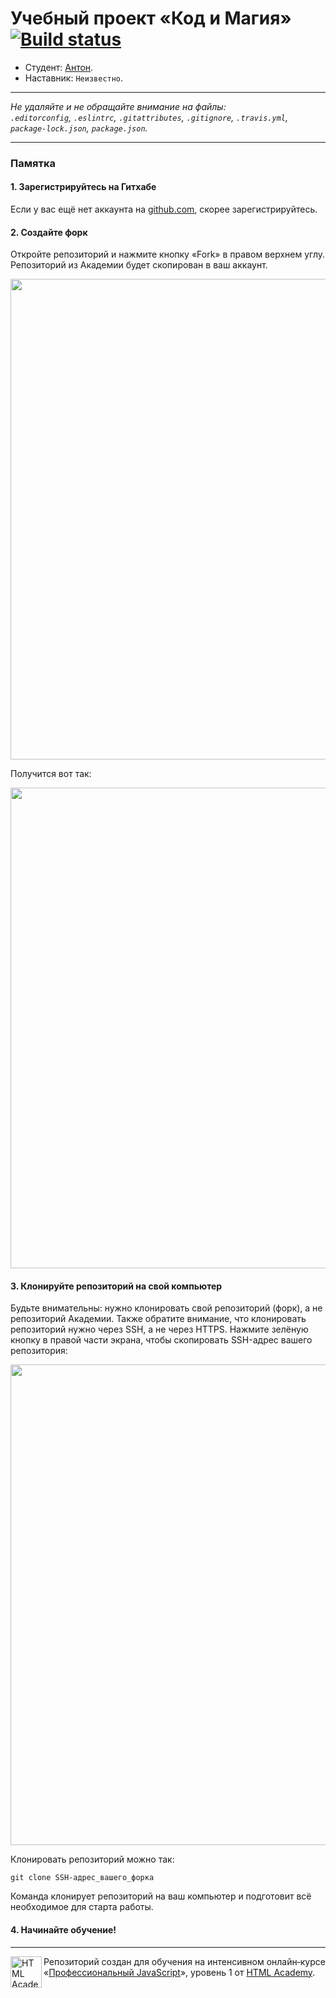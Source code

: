 # Учебный проект «Код и Магия» [![Build status][travis-image]][travis-url]

* Студент: [Антон](https://up.htmlacademy.ru/javascript/19/user/1198635).
* Наставник: `Неизвестно`.

---

_Не удаляйте и не обращайте внимание на файлы:_<br>
_`.editorconfig`, `.eslintrc`, `.gitattributes`, `.gitignore`, `.travis.yml`, `package-lock.json`, `package.json`._

---

### Памятка

#### 1. Зарегистрируйтесь на Гитхабе

Если у вас ещё нет аккаунта на [github.com](https://github.com/join), скорее зарегистрируйтесь.

#### 2. Создайте форк

Откройте репозиторий и нажмите кнопку «Fork» в правом верхнем углу. Репозиторий из Академии будет скопирован в ваш аккаунт.

<img width="769" alt="" src="https://user-images.githubusercontent.com/10909/35275195-078bb816-0050-11e8-8708-89266d2fae5d.png">

Получится вот так:

<img width="769" alt="" src="https://user-images.githubusercontent.com/10909/35275196-07baf78e-0050-11e8-9275-404a4b63efb1.png">

#### 3. Клонируйте репозиторий на свой компьютер

Будьте внимательны: нужно клонировать свой репозиторий (форк), а не репозиторий Академии. Также обратите внимание, что клонировать репозиторий нужно через SSH, а не через HTTPS. Нажмите зелёную кнопку в правой части экрана, чтобы скопировать SSH-адрес вашего репозитория:

<img width="769" alt="" src="https://user-images.githubusercontent.com/10909/35275197-07d8e79e-0050-11e8-95c1-a30a433687d8.png">

Клонировать репозиторий можно так:

```
git clone SSH-адрес_вашего_форка
```

Команда клонирует репозиторий на ваш компьютер и подготовит всё необходимое для старта работы.

#### 4. Начинайте обучение!

---

<a href="https://htmlacademy.ru/intensive/javascript"><img align="left" width="50" height="50" alt="HTML Academy" src="https://up.htmlacademy.ru/static/img/intensive/javascript/logo-for-github-2.png"></a>

Репозиторий создан для обучения на интенсивном онлайн‑курсе «[Профессиональный JavaScript](https://htmlacademy.ru/intensive/javascript)», уровень 1 от [HTML Academy](https://htmlacademy.ru).

[travis-image]: https://travis-ci.com/htmlacademy-javascript/1198635-code-and-magick-19.svg?branch=master
[travis-url]: https://travis-ci.com/htmlacademy-javascript/1198635-code-and-magick-19
